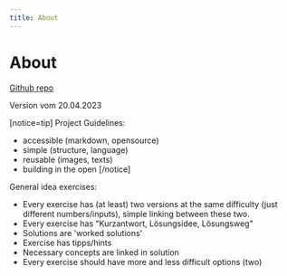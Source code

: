 ```yaml
---
title: About
---
```


# About

[Github repo](https://github.com/ThomasBisig/akademix)

Version vom 20.04.2023

[notice=tip]
Project Guidelines:
- accessible (markdown, opensource)
- simple (structure, language)
- reusable (images, texts)
- building in the open
[/notice]

General idea exercises:
- Every exercise has (at least) two versions at the same difficulty (just different numbers/inputs), simple linking between these two.
- Every exercise has "Kurzantwort, Lösungsidee, Lösungsweg"
- Solutions are 'worked solutions'
- Exercise has tipps/hints
- Necessary concepts are linked in solution
- Every exercise should have more and less difficult options (two)